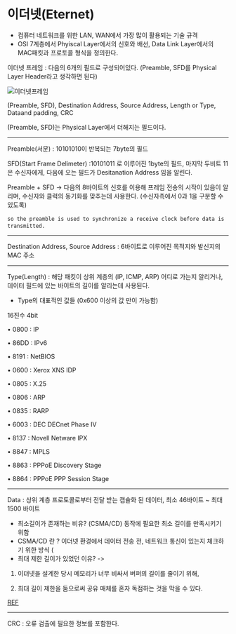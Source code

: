# 이더넷(Eternet)
- 컴퓨터 네트워크를 위한 LAN, WAN에서 가장 많이 활용되는 기술 규격 
- OSI 7계층에서 Phyiscal Layer에서의 신호와 배선, Data Link Layer에서의 MAC패킷과 프로토콜 형식을 정의한다.

이더넷 프레임 : 다음의 6개의 필드로 구성되어있다. (Preamble, SFD를 Physical Layer Header라고 생각하면 된다)


![이더넷프레임](./images/이더넷프레임.png)



(Preamble, SFD), Destination Address, Source Address, Length or Type, Dataand padding, CRC

(Preamble, SFD)는 Physical Layer에서 더해지는 필드이다. 

---

Preamble(서문) : 10101010이 반복되는 7byte의 필드

SFD(Start Frame Delimeter) :10101011 로 이루어진 1byte의 필드, 마지막 두비트 11은 수신자에게, 다음에 오는 필드가 Desitanation Address 임을 알린다.

Preamble + SFD -> 다음의 8바이트의 신호를 이용해 프레임 전송의 시작이 있음이 알리며, 수신자와 클럭의 동기화를 맞추는데 사용한다.  (수신자측에서 0과 1을 구분할 수 있도록)
```
so the preamble is used to synchronize a receive clock before data is transmitted.
```

---
Destination Address, Source Address : 6바이트로 이루어진 목적지와 발신지의 MAC 주소 

---
Type(Length) : 해당 패킷이 상위 계층의 (IP, ICMP, ARP) 어디로 가는지 알리거나, 데이터 필드에 있는 바이트의 길이를 알리는데 사용된다.
- Type의 대표적인 값들 (0x600 이상의 값 만이 가능함)

16진수 4bit

• 0800 : IP

• 86DD : IPv6

• 8191 : NetBIOS

• 0600 : Xerox XNS IDP

• 0805 : X.25

• 0806 : ARP

• 0835 : RARP

• 6003 : DEC DECnet Phase Ⅳ

• 8137 : Novell Netware IPX

• 8847 : MPLS

• 8863 : PPPoE Discovery Stage

• 8864 : PPPoE PPP Session Stage

---
Data : 상위 계층 프로토콜로부터 전달 받는 캡슐화 된 데이터, 최소 46바이트 ~ 최대 1500 바이트

* 최소길이가 존재하는 비유? (CSMA/CD) 동작에 필요한 최소 길이를 만족시키기 위함
* CSMA/CD 란 ? 이더넷 환경에서 데이터 전송 전, 네트워크 통신이 있는지 체크하기 위한 방식 (
* 최대 제한 길이가 있었던 이유? -> 

1. 이더넷을 설계한 당시 메모리가 너무 비싸서 버퍼의 길이를 줄이기 위해,  

2. 최대 길이 제한을 둠으로써 공유 매체를 혼자 독점하는 것을 막을 수 있다.

[REF](https://www.quora.com/Why-does-ethernet-have-a-minimum-and-maximum-frame-length)

---
CRC : 오류 검출에 필요한 정보를 포함한다. 
